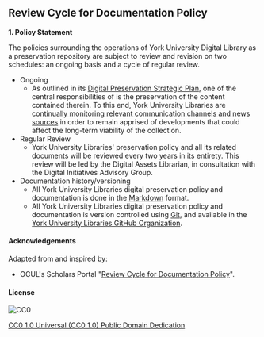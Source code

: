## Review Cycle for Documentation Policy

**1. Policy Statement**

The policies surrounding the operations of York University Digital Library as a preservation repository are subject to review and revision on two schedules: an ongoing basis and a cycle of regular review.

* Ongoing
  * As outlined in its [Digital Preservation Strategic Plan](https://digital.library.yorku.ca/documentation/digital-preservation-strategic-plan), one of the central responsibilities of  is the preservation of the content contained therein. To this end, York University Libraries are [continually monitoring relevant communication channels and news sources](https://digital.library.yorku.ca/documentation/environmental-monitoring-preservation-formats) in order to remain apprised of developments that could affect the long-term viability of the collection.
* Regular Review
  * York University Libraries' preservation policy and all its related documents will be reviewed every two years in its entirety. This review will be led by the Digital Assets Librarian, in consultation with the Digital Initiatives Advisory Group.
* Documentation history/versioning
  * All York University Libraries digital preservation policy and documentation is done in the [Markdown](http://en.wikipedia.org/wiki/Markdown) format.
  * All York University Libraries digital preservation policy and documentation is version controlled using [Git](http://en.wikipedia.org/wiki/Git_%28software%29), and available in the [York University Libraries GitHub Organization](https://github.com/yorkulibraries/preservation_documentation).

#### Acknowledgements

Adapted from and inspired by:

* OCUL's Scholars Portal "[Review Cycle for Documentation Policy](https://spotdocs.scholarsportal.info/display/OAIS/Review+Cycle+for+Documentation+Policy)".

#### License

![CC0](http://i.creativecommons.org/p/zero/1.0/88x31.png "CC0")

[CC0 1.0 Universal (CC0 1.0) Public Domain Dedication](http://creativecommons.org/publicdomain/zero/1.0/)
